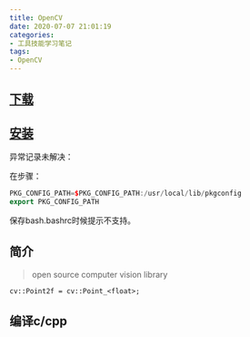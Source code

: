 ```yaml
---
title: OpenCV
date: 2020-07-07 21:01:19
categories:
- 工具技能学习笔记
tags:
- OpenCV
---
```


## **[下载](https://opencv.org/releases/)**

## **[安装](https://opencv.org/releases/)**

异常记录未解决：

在步骤：

```C++
PKG_CONFIG_PATH=$PKG_CONFIG_PATH:/usr/local/lib/pkgconfig  
export PKG_CONFIG_PATH  
```

保存bash.bashrc时候提示不支持。

## 简介

> open source computer vision library

`cv::Point2f = cv::Point_<float>;`

## 编译c/cpp

> 
